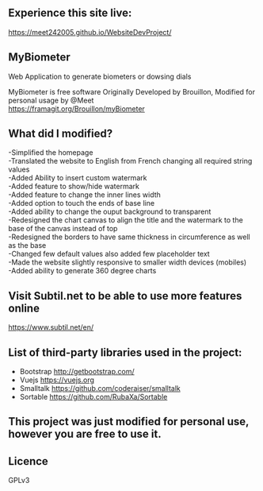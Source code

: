 ## Experience this site live:  
https://meet242005.github.io/WebsiteDevProject/  
  
## MyBiometer
Web Application to generate biometers or dowsing dials
  
MyBiometer is free software Originally Developed by Brouillon, Modified for personal usage by @Meet  
https://framagit.org/Brouillon/myBiometer  
  
## What did I modified?
-Simplified the homepage  
-Translated the website to English from French changing all required string values  
-Added Ability to insert custom watermark  
-Added feature to show/hide watermark  
-Added feature to change the inner lines width  
-Added option to touch the ends of base line  
-Added ability to change the ouput background to transparent  
-Redesigned the chart canvas to align the title and the watermark to the base of the canvas instead of top  
-Redesigned the borders to have same thickness in circumference as well as the base  
-Changed few default values also added few placeholder text  
-Made the website slightly responsive to smaller width devices (mobiles)  
-Added ability to generate 360 degree charts  
  
## Visit Subtil.net to be able to use more features online  
https://www.subtil.net/en/  
  
## List of third-party libraries used in the project:
- Bootstrap http://getbootstrap.com/
- Vuejs https://vuejs.org
- Smalltalk https://github.com/coderaiser/smalltalk
- Sortable https://github.com/RubaXa/Sortable
  
## This project was just modified for personal use, however you are free to use it.  
  
## Licence
GPLv3
